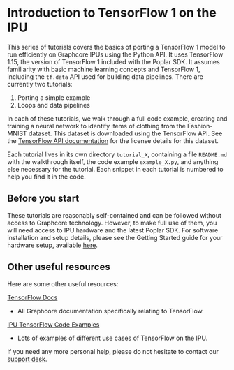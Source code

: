 # Introduction to TensorFlow 1 on the IPU

This series of tutorials covers the basics of porting a TensorFlow 1 model to run efficiently on Graphcore IPUs using the Python API. It uses TensorFlow 1.15, the version of TensorFlow 1 included with the Poplar SDK. It assumes familiarity with basic machine learning concepts and TensorFlow 1, including the `tf.data` API used for building data pipelines. There are currently two tutorials:

1. Porting a simple example
2. Loops and data pipelines

In each of these tutorials, we walk through a full code example, creating and training a neural network to identify items of clothing from the Fashion-MNIST dataset. This dataset is downloaded using the TensorFlow API. See the [TensorFlow API documentation](https://www.tensorflow.org/versions/r1.15/api_docs/python/tf/keras/datasets/fashion_mnist/load_data) for the license details for this dataset.

Each tutorial lives in its own directory `tutorial_X`, containing a file `README.md` with the walkthrough itself, the code example `example_X.py`, and anything else necessary for the tutorial. Each snippet in each tutorial is numbered to help you find it in the code.

## Before you start

These tutorials are reasonably self-contained and can be followed without access to Graphcore technology. However, to make full use of them, you will need access to IPU hardware and the latest Poplar SDK. For software installation and setup details, please see the Getting Started guide for your hardware setup, available [here](https://docs.graphcore.ai/en/latest/hardware.html#getting-started).

## Other useful resources

Here are some other useful resources:

[TensorFlow Docs](https://docs.graphcore.ai/en/latest/software.html#tensorflow)
- All Graphcore documentation specifically relating to TensorFlow.

[IPU TensorFlow Code Examples](../../../feature_examples/tensorflow)
- Lots of examples of different use cases of TensorFlow on the IPU.

If you need any more personal help, please do not hesitate to contact our [support desk](https://www.graphcore.ai/support).